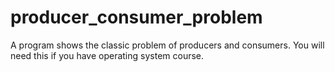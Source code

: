 # producer_consumer_problem
A program shows the classic problem of producers and consumers. You will need this if you have operating system course.
